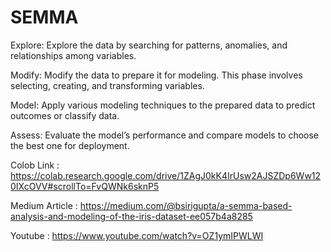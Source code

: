 # SEMMA

Explore: Explore the data by searching for patterns, anomalies, and relationships among variables.

Modify: Modify the data to prepare it for modeling. This phase involves selecting, creating, and transforming variables.

Model: Apply various modeling techniques to the prepared data to predict outcomes or classify data.

Assess: Evaluate the model’s performance and compare models to choose the best one for deployment.

Colob Link : https://colab.research.google.com/drive/1ZAgJ0kK4IrUsw2AJSZDp6Ww120IXcOVV#scrollTo=FvQWNk6sknP5

Medium Article : https://medium.com/@bsirigupta/a-semma-based-analysis-and-modeling-of-the-iris-dataset-ee057b4a8285

Youtube : https://www.youtube.com/watch?v=OZ1ymIPWLWI
